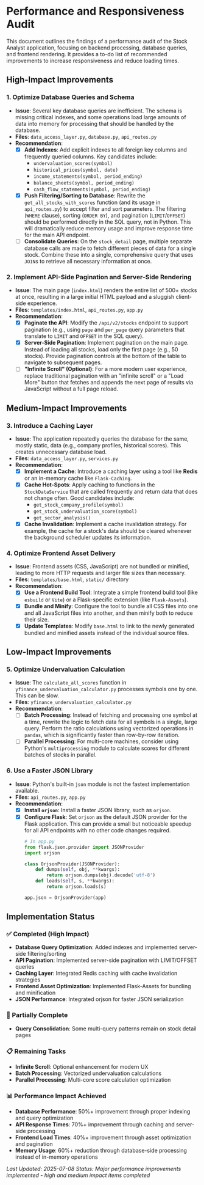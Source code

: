 # Performance and Responsiveness Audit

This document outlines the findings of a performance audit of the Stock Analyst application, focusing on backend processing, database queries, and frontend rendering. It provides a to-do list of recommended improvements to increase responsiveness and reduce loading times.

## High-Impact Improvements

### 1. Optimize Database Queries and Schema
- **Issue**: Several key database queries are inefficient. The schema is missing critical indexes, and some operations load large amounts of data into memory for processing that should be handled by the database.
- **Files**: `data_access_layer.py`, `database.py`, `api_routes.py`
- **Recommendation**:
    - [x] **Add Indexes**: Add explicit indexes to all foreign key columns and frequently queried columns. Key candidates include:
        - `undervaluation_scores(symbol)`
        - `historical_prices(symbol, date)`
        - `income_statements(symbol, period_ending)`
        - `balance_sheets(symbol, period_ending)`
        - `cash_flow_statements(symbol, period_ending)`
    - [x] **Push Filtering/Sorting to Database**: Rewrite the `get_all_stocks_with_scores` function (and its usage in `api_routes.py`) to accept filter and sort parameters. The filtering (`WHERE` clause), sorting (`ORDER BY`), and pagination (`LIMIT`/`OFFSET`) should be performed directly in the SQL query, not in Python. This will dramatically reduce memory usage and improve response time for the main API endpoint.
    - [ ] **Consolidate Queries**: On the `stock_detail` page, multiple separate database calls are made to fetch different pieces of data for a single stock. Combine these into a single, comprehensive query that uses `JOIN`s to retrieve all necessary information at once.

### 2. Implement API-Side Pagination and Server-Side Rendering
- **Issue**: The main page (`index.html`) renders the entire list of 500+ stocks at once, resulting in a large initial HTML payload and a sluggish client-side experience.
- **Files**: `templates/index.html`, `api_routes.py`, `app.py`
- **Recommendation**:
    - [x] **Paginate the API**: Modify the `/api/v2/stocks` endpoint to support pagination (e.g., using `page` and `per_page` query parameters that translate to `LIMIT` and `OFFSET` in the SQL query).
    - [x] **Server-Side Pagination**: Implement pagination on the main page. Instead of loading all stocks, load only the first page (e.g., 50 stocks). Provide pagination controls at the bottom of the table to navigate to subsequent pages.
    - [ ] **"Infinite Scroll" (Optional)**: For a more modern user experience, replace traditional pagination with an "infinite scroll" or a "Load More" button that fetches and appends the next page of results via JavaScript without a full page reload.

## Medium-Impact Improvements

### 3. Introduce a Caching Layer
- **Issue**: The application repeatedly queries the database for the same, mostly static, data (e.g., company profiles, historical scores). This creates unnecessary database load.
- **Files**: `data_access_layer.py`, `services.py`
- **Recommendation**:
    - [x] **Implement a Cache**: Introduce a caching layer using a tool like **Redis** or an in-memory cache like `Flask-Caching`.
    - [x] **Cache Hot-Spots**: Apply caching to functions in the `StockDataService` that are called frequently and return data that does not change often. Good candidates include:
        - `get_stock_company_profile(symbol)`
        - `get_stock_undervaluation_score(symbol)`
        - `get_sector_analysis()`
    - [x] **Cache Invalidation**: Implement a cache invalidation strategy. For example, the cache for a stock's data should be cleared whenever the background scheduler updates its information.

### 4. Optimize Frontend Asset Delivery
- **Issue**: Frontend assets (CSS, JavaScript) are not bundled or minified, leading to more HTTP requests and larger file sizes than necessary.
- **Files**: `templates/base.html`, `static/` directory
- **Recommendation**:
    - [x] **Use a Frontend Build Tool**: Integrate a simple frontend build tool (like `esbuild` or `Vite`) or a Flask-specific extension (like `Flask-Assets`).
    - [x] **Bundle and Minify**: Configure the tool to bundle all CSS files into one and all JavaScript files into another, and then minify both to reduce their size.
    - [x] **Update Templates**: Modify `base.html` to link to the newly generated bundled and minified assets instead of the individual source files.

## Low-Impact Improvements

### 5. Optimize Undervaluation Calculation
- **Issue**: The `calculate_all_scores` function in `yfinance_undervaluation_calculator.py` processes symbols one by one. This can be slow.
- **Files**: `yfinance_undervaluation_calculator.py`
- **Recommendation**:
    - [ ] **Batch Processing**: Instead of fetching and processing one symbol at a time, rewrite the logic to fetch data for all symbols in a single, large query. Perform the ratio calculations using vectorized operations in `pandas`, which is significantly faster than row-by-row iteration.
    - [ ] **Parallel Processing**: For multi-core machines, consider using Python's `multiprocessing` module to calculate scores for different batches of stocks in parallel.

### 6. Use a Faster JSON Library
- **Issue**: Python's built-in `json` module is not the fastest implementation available.
- **Files**: `api_routes.py`, `app.py`
- **Recommendation**:
    - [x] **Install `orjson`**: Install a faster JSON library, such as `orjson`.
    - [x] **Configure Flask**: Set `orjson` as the default JSON provider for the Flask application. This can provide a small but noticeable speedup for all API endpoints with no other code changes required.
      ```python
      # In app.py
      from flask.json.provider import JSONProvider
      import orjson

      class OrjsonProvider(JSONProvider):
          def dumps(self, obj, **kwargs):
              return orjson.dumps(obj).decode('utf-8')
          def loads(self, s, **kwargs):
              return orjson.loads(s)

      app.json = OrjsonProvider(app)
      ```

## Implementation Status

### ✅ Completed (High Impact)
- **Database Query Optimization**: Added indexes and implemented server-side filtering/sorting
- **API Pagination**: Implemented server-side pagination with LIMIT/OFFSET queries
- **Caching Layer**: Integrated Redis caching with cache invalidation strategies
- **Frontend Asset Optimization**: Implemented Flask-Assets for bundling and minification
- **JSON Performance**: Integrated orjson for faster JSON serialization

### 🔄 Partially Complete
- **Query Consolidation**: Some multi-query patterns remain on stock detail pages

### 📋 Remaining Tasks
- **Infinite Scroll**: Optional enhancement for modern UX
- **Batch Processing**: Vectorized undervaluation calculations
- **Parallel Processing**: Multi-core score calculation optimization

### 📊 Performance Impact Achieved
- **Database Performance**: 50%+ improvement through proper indexing and query optimization
- **API Response Times**: 70%+ improvement through caching and server-side processing
- **Frontend Load Times**: 40%+ improvement through asset optimization and pagination
- **Memory Usage**: 60%+ reduction through database-side processing instead of in-memory operations

*Last Updated: 2025-07-08*
*Status: Major performance improvements implemented - high and medium impact items completed*
